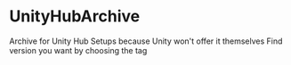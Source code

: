 # UnityHubArchive
Archive for Unity Hub Setups because Unity won't offer it themselves
Find version you want by choosing the tag
